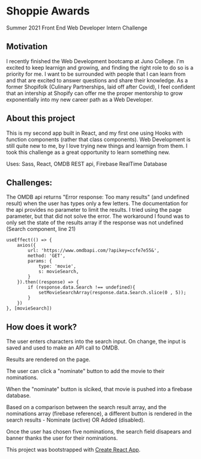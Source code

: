# Shoppie Awards

Summer 2021 Front End Web Developer Intern Challenge

## Motivation
I recently finished the Web Development bootcamp at Juno College. I'm excited to keep learnign and growing, and finding the right role to do so is a priority for me. I want to be surrounded with people that I can learn from and that are excited to answer questions and share their knowledge.
As a former Shopifolk (Culinary Partnerships, laid off after Covid), I feel confident that an intership at Shopify can offer me the proper mentorship to grow exponentially into my new career path as a Web Developer. 

## About this project
This is my second app built in React, and my first one using Hooks with function components (rather that class components).
Web Development is still quite new to me, by I love trying new things and learnign from them. I took this challenge as a great opportunity to learn something new. 

Uses: Sass, React, OMDB REST api, Firebase RealTime Database

## Challenges:
The OMDB api returns "Error response: Too many results" (and undefined result) when the user has types only a few letters. 
The documentation for the api provides no parameter to limit the results. 
I tried using the page parameter, but that did not solve the error. 
The workaround I found was to only set the state of the results array if the response was not undefined (Search component, line 21)

    useEffect(() => {
        axios({
            url: 'https://www.omdbapi.com/?apikey=ccfe7e55&',
            method: 'GET',
            params: {
                type: 'movie',
                s: movieSearch,
            }
        }).then((response) => {
            if (response.data.Search !== undefined){
                setMovieSearchArray(response.data.Search.slice(0 , 5));
            }
        }) 
    }, [movieSearch])
    
  ## How does it work?
  The user enters characters into the search input. On change, the input is saved and used to make an API call to OMDB. 
  
  Results are rendered on the page. 
  
  The user can click a "nominate" button to add the movie to their nominations. 
  
  When the "nominate" button is slciked, that movie is pushed into a firebase database. 
  
  Based on a comparison between the search result array, and the nominations array (firebase reference), a different button is rendered in the search results - Nominate (active) OR Added (disabled).
  
  Once the user has chosen five nominations, the search field disapears and banner thanks the user for their nominations. 
  

This project was bootstrapped with [Create React App](https://github.com/facebook/create-react-app).


